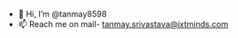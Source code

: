 - 👋 Hi, I’m @tanmay8598
- 📫 Reach me on mail- tanmay.srivastava@ixtminds.com

<!---
tanmay8598/tanmay8598 is a ✨ special ✨ repository because its `README.md` (this file) appears on your GitHub profile.
You can click the Preview link to take a look at your changes.
--->
